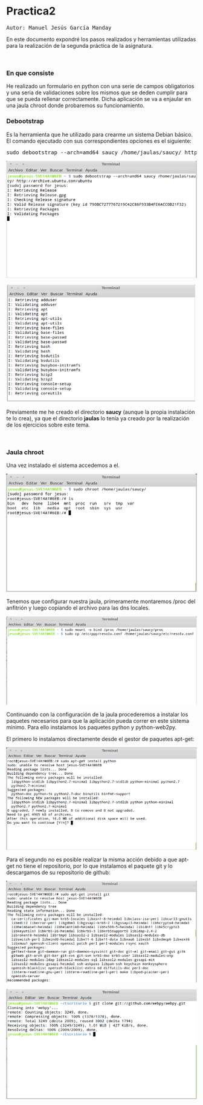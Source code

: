 Practica2
=========

<pre>
Autor: Manuel Jesús García Manday
</pre>

En este documento expondré los pasos realizados y herramientas utilizadas para la realización de la segunda práctica de la asignatura.


<br>
<h3>En que consiste</h3>  
He realizado un formulario en python con una serie de campos obligatorios y una seria de validaciones sobre los mismos que se deden cumplir para 
que se pueda rellenar correctamente. Dicha aplicación se va a enjaular en una jaula chroot donde probaremos su funcionamiento.

<br>
<h3>Debootstrap</h3>
Es la herramienta que he utilizado para crearme un sistema Debian básico. El comando ejecutado con sus correspondientes opciones es el siguiente:
<pre>
sudo debootstrap --arch=amd64 saucy /home/jaulas/saucy/ http://archive.ubuntu.com/ubuntu
</pre>

![imagen23](https://github.com/jmanday/Imagenes/blob/master/imagen23.png?raw=true)

![imagen24](https://github.com/jmanday/Imagenes/blob/master/imagen24.png?raw=true)

Previamente me he creado el directorio **saucy** (aunque la propia instalación te lo crea), ya que el directorio **jaulas** lo tenía ya creado por la realización de los ejercicios sobre este tema.

<br>
<h3>Jaula chroot</h3>
Una vez instalado el sistema accedemos a el.

![imagen25](https://github.com/jmanday/Imagenes/blob/master/imagen25.png?raw=true)

Tenemos que configurar nuestra jaula, primeramente montaremos /proc del anfitrión y luego copiando el archivo para las dns locales.

![imagen26](https://github.com/jmanday/Imagenes/blob/master/imagen26.png?raw=true)

Continuando con la configuración de la jaula procederemos a instalar los paquetes necesarios para que la aplicación pueda correr en este sistema mínimo. 
Para ello instalamos los paquetes python y python-web2py. 

El primero lo instalamos directamente desde el gestor de paquetes apt-get:

![imagen27](https://github.com/jmanday/Imagenes/blob/master/imagen27.png?raw=true)

Para el segundo no es posible realizar la misma acción debido a que apt-get no tiene el repositorio, por lo que instalamos el paquete git y lo descargamos 
de su repositorio de github:

![imagen29](https://github.com/jmanday/Imagenes/blob/master/imagen29.png?raw=true)

![imagen28](https://github.com/jmanday/Imagenes/blob/master/imagen28.png?raw=true)

